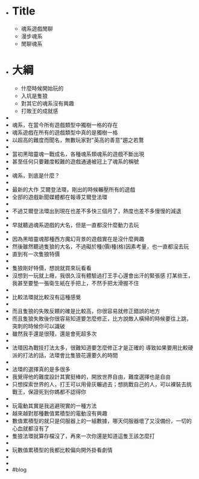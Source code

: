 - # Title
	- 魂系遊戲閒聊
	- 漫步魂系
	- 閒聊魂系
- # 大綱
	- 什麼時候開始玩的
	- 入坑是隻狼
	- 對其它的魂系沒有興趣
	- 打敗王的成就感
-
- 魂系，在當今所有遊戲類型中獨樹一格的存在
- 魂系遊戲在所有的遊戲類型中真的是獨樹一格
- 以超高的難度而聞名，無數玩家對"英高的善意"趨之若鶩
-
- 當初黑暗靈魂一戰成名，各種魂系類魂系的遊戲不斷出現
- 甚至任何只要難度較難的遊戲通通被冠上了魂系的稱號
-
- 魂系，到底是什麼？
-
- 最新的大作 艾爾登法環，剛出的時候輾壓所有的遊戲
- 全部的遊戲新聞媒體都在報導艾爾登法環
-
- 不過艾爾登法環出到現在也差不多快三個月了，熱度也差不多慢慢的減退
-
- 早就聽過魂系遊戲的大名，但是一直都沒什麼動力去玩
-
- 因為黑暗靈魂那種西方魔幻背景的遊戲實在是沒什麼興趣
- 然後雖然聽過隻狼的大名，不過礙於種(價)種(格)因素考量，也一直都沒去玩
- 直到有一次隻狼特價
-
- 隻狼剛好特價，想說就買來玩看看
- 沒想到一玩就上癮，我很久沒有體驗過打王手心還會出汗的緊張感
  打某些王，我甚至要墊一張衛生紙在手把上，不然手把太滑握不住
-
- 比較法環就比較沒有這種感覺
-
- 而且隻狼的失敗反饋的確是比較高，你很容易就修正錯誤的地方
- 而且隻狼失敗後你很容易知道要怎麼修正，比方說敵人橫掃的時候要往上跳，突刺的時候你可以識破
- 雖然我手還是很殘，還是會死超多次
-
- 法環因為戰技打法太多，很難知道要怎麼修正才是正確的
  導致如果要用比較硬派的打法的話，法環會比隻狼花還要久的時間
-
- 法環的選擇真的是多很多
- 我覺得他的難度設計其實挺棒的，開放世界自由，難度選擇也是自由
- 只想探索世界的人，打王可以用骨灰輾過去；想挑戰自己的人，可以裸裝去挑戰王，保證死到你媽都不認得你
-
- 玩電動其實是我逃避現實的一種方法
- 越來越對那種數值累積型的電動沒有興趣
- 數值累積型的就只是伺服器上的一組數據，哪天伺服器壞了又沒備份，一切的心血就都沒有了
- 隻狼法環就算存檔沒了，再來一次你還是知道這隻王該怎麼打
-
- 玩數值累積型的我都比較偏向開外掛看劇情
-
-
- #blog